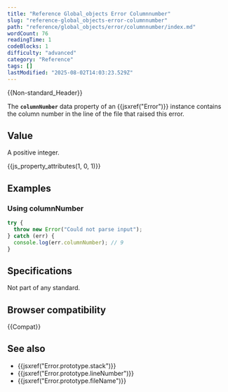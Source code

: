 ```yaml
---
title: "Reference Global_objects Error Columnnumber"
slug: "reference-global_objects-error-columnnumber"
path: "reference/global_objects/error/columnnumber/index.md"
wordCount: 76
readingTime: 1
codeBlocks: 1
difficulty: "advanced"
category: "Reference"
tags: []
lastModified: "2025-08-02T14:03:23.529Z"
---
```



{{Non-standard_Header}}

The **`columnNumber`** data property of an {{jsxref("Error")}} instance contains the column number in the line of the file that raised this error.

## Value

A positive integer.

{{js_property_attributes(1, 0, 1)}}

## Examples

### Using columnNumber

```js
try {
  throw new Error("Could not parse input");
} catch (err) {
  console.log(err.columnNumber); // 9
}
```

## Specifications

Not part of any standard.

## Browser compatibility

{{Compat}}

## See also

- {{jsxref("Error.prototype.stack")}}
- {{jsxref("Error.prototype.lineNumber")}}
- {{jsxref("Error.prototype.fileName")}}
